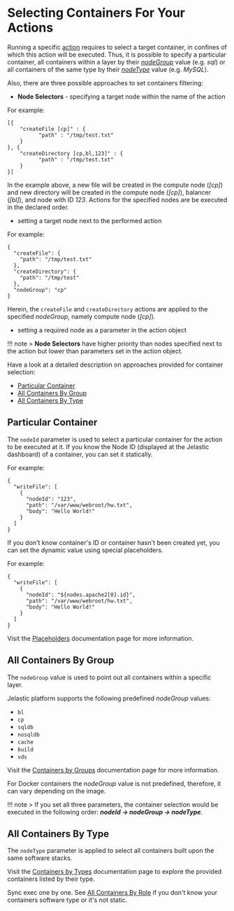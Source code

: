 # Selecting Containers For Your Actions

Running a specific [action](/reference/actions/) requires to select a target container, in confines of which this action will be executed. Thus, it is possible to specify a particular container, all containers within a layer by their [*nodeGroup*](/reference/container-types/#containers-by-groups-nodegroup) value (e.g. *sql*) or all containers of the same type by their [*nodeType*](/reference/container-types/#containers-by-types-nodetype) value (e.g. *MySQL*).  

Also, there are three possible approaches to set containers filtering:

* **Node Selectors** - specifying a target node within the name of the action 

For example:
```
[{
    "createFile [cp]" : {
          "path" : "/tmp/test.txt"
    }
}, {
    "createDirectory [cp,bl,123]" : {
          "path" : "/tmp/test.txt"
    }
}]
```
In the example above, a new file will be created in the compute node (*[cp]*) and new directory will be created in the compute node (*[cp]*), balancer (*[bl]*), and node with ID *123*. Actions for the specified nodes are be executed in the declared order.     

* setting a target node next to the performed action   

For example:     
```
{
  "createFile": {
    "path": "/tmp/test.txt"
  },
  "createDirectory": {
    "path": "/tmp/test"
  },
  "nodeGroup": "cp"
}
``` 
Herein, the `createFile` and `createDirectory` actions are applied to the specified *nodeGroup*, namely compute node (*[cp]*).     
 
* setting a required node as a parameter in the action object

!!! note 
    > **Node Selectors** have higher priority than nodes specified next to the action but lower than parameters set in the action object.   

Have a look at a detailed description on approaches provided for container selection:
- [Particular Container](#particular-container)
- [All Containers By Group](#all-containers-by-group) 
- [All Containers By Type](#all-containers-by-type)

## Particular Container   
The `nodeId` parameter is used to select a particular container for the action to be executed at it. If you know the Node ID (displayed at the Jelastic dashboard) of a container, you can set it statically.
 
For example:   

```
{
  "writeFile": [
    {
      "nodeId": "123",
      "path": "/var/www/webroot/hw.txt",
      "body": "Hello World!"      
    }
  ]
}
```

If you don't know container's ID or container hasn't been created yet, you can set the dynamic value using special placeholders.   

For example:  

```
{
  "writeFile": [
    {
      "nodeId": "${nodes.apache2[0].id}",
      "path": "/var/www/webroot/hw.txt",
      "body": "Hello World!"
    }
  ]
}
```

Visit the [Placeholders](/reference/placeholders/) documentation page for more information.    

## All Containers By Group
 
The `nodeGroup` value is used to point out all containers within a specific layer.

Jelastic platform supports the following predefined *nodeGroup* values:
- `bl`
- `cp`
- `sqldb`
- `nosqldb`
- `cache`
- `build`
- `vds`

Visit the [Containers by Groups](/reference/container-types/#containers-by-group) documentation page for more information.    

For Docker containers the *nodeGroup* value is not predefined, therefore, it can vary depending on the image.

!!! note
    > If you set all three parameters, the container selection would be executed in the following order: <b>*_nodeId -> nodeGroup -> nodeType_*</b>.

## All Containers By Type
The `nodeType` parameter is applied to select all containers built upon the same software stacks.       

Visit the [Containers by Types](/reference/container-types/) documentation page to explore the provided containers listed by their type.    	

Sync exec one by one.
See [All Containers By Role](#all-containers-by-group) if you don't know your containers software type or it's not static.  
